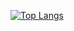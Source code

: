 
[![Top Langs](https://github-readme-stats.vercel.app/api/top-langs/?username=esales&layout=compact&theme=chartreuse-dark?show_icons=true)](https://github.com/anuraghazra/github-readme-stats)
<!--
**esales/esales** is a ✨ _special_ ✨ repository because its `README.md` (this file) appears on your GitHub profile.

Here are some ideas to get you started:

- 🔭 I’m currently working on ...
- 🌱 I’m currently learning ...
- 👯 I’m looking to collaborate on ...
- 🤔 I’m looking for help with ...
- 💬 Ask me about ...
- 📫 How to reach me: ...
- 😄 Pronouns: ...
- ⚡ Fun fact: ...
-->
